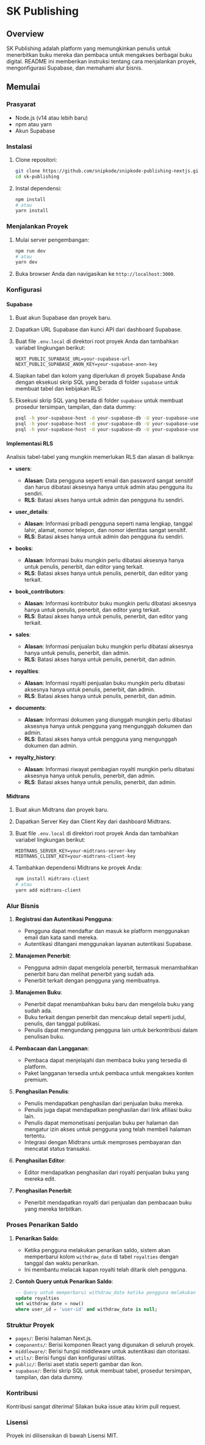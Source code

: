 # SK Publishing

## Overview

SK Publishing adalah platform yang memungkinkan penulis untuk menerbitkan buku mereka dan pembaca untuk mengakses berbagai buku digital. README ini memberikan instruksi tentang cara menjalankan proyek, mengonfigurasi Supabase, dan memahami alur bisnis.

## Memulai

### Prasyarat

- Node.js (v14 atau lebih baru)
- npm atau yarn
- Akun Supabase

### Instalasi

1. Clone repositori:

    ```bash
    git clone https://github.com/snipkode/snipkode-publishing-nextjs.git
    cd sk-publishing
    ```

2. Instal dependensi:

    ```bash
    npm install
    # atau
    yarn install
    ```

### Menjalankan Proyek

1. Mulai server pengembangan:

    ```bash
    npm run dev
    # atau
    yarn dev
    ```

2. Buka browser Anda dan navigasikan ke `http://localhost:3000`.

### Konfigurasi

#### Supabase

1. Buat akun Supabase dan proyek baru.
2. Dapatkan URL Supabase dan kunci API dari dashboard Supabase.
3. Buat file `.env.local` di direktori root proyek Anda dan tambahkan variabel lingkungan berikut:

    ```env
    NEXT_PUBLIC_SUPABASE_URL=your-supabase-url
    NEXT_PUBLIC_SUPABASE_ANON_KEY=your-supabase-anon-key
    ```

4. Siapkan tabel dan kolom yang diperlukan di proyek Supabase Anda dengan eksekusi skrip SQL yang berada di folder `supabase` untuk membuat tabel dan kebijakan RLS:

5. Eksekusi skrip SQL yang berada di folder `supabase` untuk membuat prosedur tersimpan, tampilan, dan data dummy:

    ```bash
    psql -h your-supabase-host -d your-supabase-db -U your-supabase-user -f supabase/procedures.sql
    psql -h your-supabase-host -d your-supabase-db -U your-supabase-user -f supabase/views.sql
    psql -h your-supabase-host -d your-supabase-db -U your-supabase-user -f supabase/dummy_data.sql
    ```

#### Implementasi RLS

Analisis tabel-tabel yang mungkin memerlukan RLS dan alasan di baliknya:

- **users**:
  - **Alasan**: Data pengguna seperti email dan password sangat sensitif dan harus dibatasi aksesnya hanya untuk admin atau pengguna itu sendiri.
  - **RLS**: Batasi akses hanya untuk admin dan pengguna itu sendiri.

- **user_details**:
  - **Alasan**: Informasi pribadi pengguna seperti nama lengkap, tanggal lahir, alamat, nomor telepon, dan nomor identitas sangat sensitif.
  - **RLS**: Batasi akses hanya untuk admin dan pengguna itu sendiri.

- **books**:
  - **Alasan**: Informasi buku mungkin perlu dibatasi aksesnya hanya untuk penulis, penerbit, dan editor yang terkait.
  - **RLS**: Batasi akses hanya untuk penulis, penerbit, dan editor yang terkait.

- **book_contributors**:
  - **Alasan**: Informasi kontributor buku mungkin perlu dibatasi aksesnya hanya untuk penulis, penerbit, dan editor yang terkait.
  - **RLS**: Batasi akses hanya untuk penulis, penerbit, dan editor yang terkait.

- **sales**:
  - **Alasan**: Informasi penjualan buku mungkin perlu dibatasi aksesnya hanya untuk penulis, penerbit, dan admin.
  - **RLS**: Batasi akses hanya untuk penulis, penerbit, dan admin.

- **royalties**:
  - **Alasan**: Informasi royalti penjualan buku mungkin perlu dibatasi aksesnya hanya untuk penulis, penerbit, dan admin.
  - **RLS**: Batasi akses hanya untuk penulis, penerbit, dan admin.

- **documents**:
  - **Alasan**: Informasi dokumen yang diunggah mungkin perlu dibatasi aksesnya hanya untuk pengguna yang mengunggah dokumen dan admin.
  - **RLS**: Batasi akses hanya untuk pengguna yang mengunggah dokumen dan admin.

- **royalty_history**:
  - **Alasan**: Informasi riwayat pembagian royalti mungkin perlu dibatasi aksesnya hanya untuk penulis, penerbit, dan admin.
  - **RLS**: Batasi akses hanya untuk penulis, penerbit, dan admin.

#### Midtrans

1. Buat akun Midtrans dan proyek baru.
2. Dapatkan Server Key dan Client Key dari dashboard Midtrans.
3. Buat file `.env.local` di direktori root proyek Anda dan tambahkan variabel lingkungan berikut:

    ```env
    MIDTRANS_SERVER_KEY=your-midtrans-server-key
    MIDTRANS_CLIENT_KEY=your-midtrans-client-key
    ```

4. Tambahkan dependensi Midtrans ke proyek Anda:

    ```bash
    npm install midtrans-client
    # atau
    yarn add midtrans-client
    ```

### Alur Bisnis

1. **Registrasi dan Autentikasi Pengguna**:
    - Pengguna dapat mendaftar dan masuk ke platform menggunakan email dan kata sandi mereka.
    - Autentikasi ditangani menggunakan layanan autentikasi Supabase.

2. **Manajemen Penerbit**:
    - Pengguna admin dapat mengelola penerbit, termasuk menambahkan penerbit baru dan melihat penerbit yang sudah ada.
    - Penerbit terkait dengan pengguna yang membuatnya.

3. **Manajemen Buku**:
    - Penerbit dapat menambahkan buku baru dan mengelola buku yang sudah ada.
    - Buku terkait dengan penerbit dan mencakup detail seperti judul, penulis, dan tanggal publikasi.
    - Penulis dapat mengundang pengguna lain untuk berkontribusi dalam penulisan buku.

4. **Pembacaan dan Langganan**:
    - Pembaca dapat menjelajahi dan membaca buku yang tersedia di platform.
    - Paket langganan tersedia untuk pembaca untuk mengakses konten premium.

5. **Penghasilan Penulis**:
    - Penulis mendapatkan penghasilan dari penjualan buku mereka.
    - Penulis juga dapat mendapatkan penghasilan dari link afiliasi buku lain.
    - Penulis dapat memonetisasi penjualan buku per halaman dan mengatur izin akses untuk pengguna yang telah membeli halaman tertentu.
    - Integrasi dengan Midtrans untuk memproses pembayaran dan mencatat status transaksi.

6. **Penghasilan Editor**:
    - Editor mendapatkan penghasilan dari royalti penjualan buku yang mereka edit.

7. **Penghasilan Penerbit**:
    - Penerbit mendapatkan royalti dari penjualan dan pembacaan buku yang mereka terbitkan.

### Proses Penarikan Saldo

1. **Penarikan Saldo**:
    - Ketika pengguna melakukan penarikan saldo, sistem akan memperbarui kolom `withdraw_date` di tabel `royalties` dengan tanggal dan waktu penarikan.
    - Ini membantu melacak kapan royalti telah ditarik oleh pengguna.

2. **Contoh Query untuk Penarikan Saldo**:

    ```sql
    -- Query untuk memperbarui withdraw_date ketika pengguna melakukan penarikan saldo
    update royalties
    set withdraw_date = now()
    where user_id = 'user-id' and withdraw_date is null;
    ```

### Struktur Proyek

- `pages/`: Berisi halaman Next.js.
- `components/`: Berisi komponen React yang digunakan di seluruh proyek.
- `middleware/`: Berisi fungsi middleware untuk autentikasi dan otorisasi.
- `utils/`: Berisi fungsi dan konfigurasi utilitas.
- `public/`: Berisi aset statis seperti gambar dan ikon.
- `supabase/`: Berisi skrip SQL untuk membuat tabel, prosedur tersimpan, tampilan, dan data dummy.

### Kontribusi

Kontribusi sangat diterima! Silakan buka issue atau kirim pull request.

### Lisensi

Proyek ini dilisensikan di bawah Lisensi MIT.
